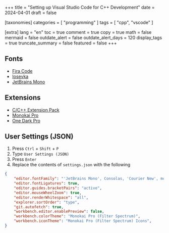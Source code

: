 +++
title = "Setting up Visual Studio Code for C++ Development"
date = 2024-04-01
draft = false

[taxonomies]
categories = [ "programming" ]
tags = [ "cpp", "vscode" ]

[extra]
lang = "en"
toc = true
comment = true
copy = true
math = false
mermaid = false
outdate_alert = false
outdate_alert_days = 120
display_tags = true
truncate_summary = false
featured = false
+++

## Fonts

- [Fira Code](https://github.com/tonsky/FiraCode)
- [Iosevka](https://github.com/be5invis/Iosevka)
- [JetBrains Mono](https://www.jetbrains.com/lp/mono/)

## Extensions

- [C/C++ Extension Pack](https://marketplace.visualstudio.com/items?itemName=ms-vscode.cpptools-extension-pack)
- [Monokai Pro](https://marketplace.visualstudio.com/items?itemName=monokai.theme-monokai-pro-vscode)
- [One Dark Pro](https://marketplace.visualstudio.com/items?itemName=zhuangtongfa.Material-theme)

## User Settings (JSON)

1. Press `Ctrl` + `Shift` + `P`
2. Type `User Settings (JSON)`
3. Press `Enter`
4. Replace the contents of `settings.json` with the following

```json
{
    "editor.fontFamily": "'JetBrains Mono', Consolas, 'Courier New', monospace",
    "editor.fontLigatures": true,
    "editor.guides.bracketPairs": "active",
    "editor.mouseWheelZoom": true,
    "editor.renderWhitespace": "all",
    "explorer.sortOrder": "type",
    "git.autofetch": true,
    "workbench.editor.enablePreview": false,
    "workbench.colorTheme": "Monokai Pro (Filter Spectrum)",
    "workbench.iconTheme": "Monokai Pro (Filter Spectrum) Icons",
}
```
